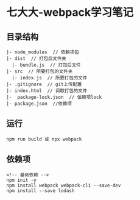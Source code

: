 <!--
 * @LastEditors: 七大大
 * @Date: 2020-10-13
 * @LastEditTime: 2020-10-13
 * @FilePath: \myantdd:\products\webpack_demo\README.md
 * @Description: webpack学习笔记
-->
# 七大大-webpack学习笔记

## 目录结构
  ```
  |- node_modules  // 依赖项包
  |- dist  // 打包后文件夹
    |- bundle.js  // 打包后文件
  |- src  // 所要打包的文件夹
    |- index.js  // 所要打包的文件
  |- .gitignore  // git上传配置
  |- index.html  // 调取打包的文件
  |-  package-lock.json  // 依赖项lock
  |- package.json  //依赖项
  ```
## 运行
  ``` 
  npm run build 或 npx webpack
  ```
## 依赖项
  ```  
  <!-- 基础依赖 -->
  npm init -y
  npm install webpack webpack-cli --save-dev  
  npm install --save lodash
  
  ```

